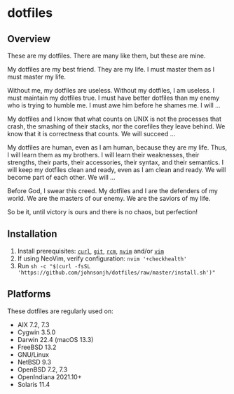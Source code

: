 <!-- vim: set ft=markdown ts=2 sw=2 tw=80 cc=80 et spell nolist wrap lbr :-->
<!-- vim: set ruler hlsearch incsearch autoindent wildmenu wrapscan :-->
<!-- SPDX-License-Identifier: FSFAP -->
<!-- Copyright (c) 2022 Jeffrey H. Johnson <trnsz@pobox.com>
     Copying and distribution of this file, with or without modification,
     are permitted in any medium without royalty provided the copyright
     notice and this notice are preserved.  This file is offered "AS-IS",
     without any warranty. -->
# dotfiles

## Overview

These are my dotfiles. There are many like them, but these
are mine.

My dotfiles are my best friend.  They are my life.  I must
master them as I must master my life.

Without me, my dotfiles are useless.  Without my dotfiles,
I am useless.  I must maintain my dotfiles true.  I must
have better dotfiles than my enemy who is trying to humble
me.  I must awe him before he shames me.  I will ...

My dotfiles and I know that what counts on UNIX is not the
processes that crash, the smashing of their stacks, nor the
corefiles they leave behind.  We know that it is correctness
that counts.  We will succeed ...

My dotfiles are human, even as I am human, because they are
my life.  Thus, I will learn them as my brothers.  I will
learn their weaknesses, their strengths, their parts, their
accessories, their syntax, and their semantics.  I will keep
my dotfiles clean and ready, even as I am clean and ready.
We will become part of each other.  We will ...

Before God, I swear this creed.  My dotfiles and I are the
defenders of my world.  We are the masters of our enemy.
We are the saviors of my life.

So be it, until victory is ours and there is no chaos,
but perfection!

## Installation

1. Install prerequisites: [`curl`](https://curl.se/),
   [`git`](https://git-scm.com/), [`rcm`](https://github.com/thoughtbot/rcm),
   [`nvim`](https://neovim.io/) and/or [`vim`](https://www.vim.org/)
2. If using NeoVim, verify configuration: `nvim '+checkhealth'`
3. Run `sh -c "$(curl -fsSL 'https://github.com/johnsonjh/dotfiles/raw/master/install.sh')"`

## Platforms

These dotfiles are regularly used on:

* AIX 7.2, 7.3
* Cygwin 3.5.0
* Darwin 22.4 (macOS 13.3)
* FreeBSD 13.2
* GNU/Linux
* NetBSD 9.3
* OpenBSD 7.2, 7.3
* OpenIndiana 2021.10+
* Solaris 11.4
